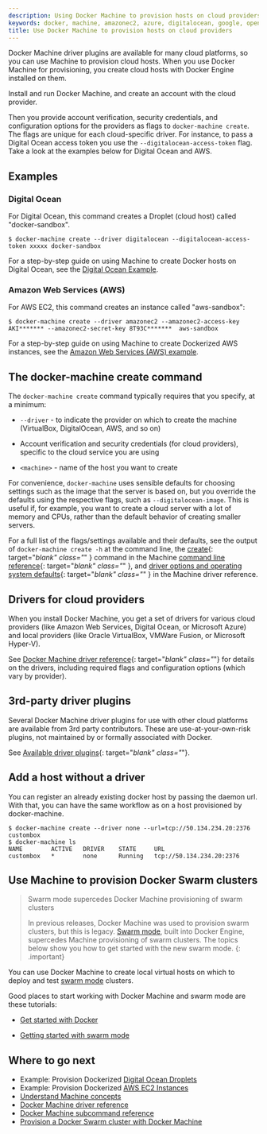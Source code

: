 ```yaml
---
description: Using Docker Machine to provision hosts on cloud providers
keywords: docker, machine, amazonec2, azure, digitalocean, google, openstack, rackspace, softlayer, virtualbox, vmwarefusion, vmwarevcloudair, vmwarevsphere, exoscale
title: Use Docker Machine to provision hosts on cloud providers
---
```


Docker Machine driver plugins are available for many cloud platforms, so you can
use Machine to provision cloud hosts. When you use Docker Machine for
provisioning, you create cloud hosts with Docker Engine installed on them.

Install and run Docker Machine, and create an account with the
cloud provider.

Then you provide account verification, security credentials, and configuration
options for the providers as flags to `docker-machine create`. The flags are
unique for each cloud-specific driver. For instance, to pass a Digital Ocean
access token you use the `--digitalocean-access-token` flag. Take a look at the
examples below for Digital Ocean and AWS.

## Examples

### Digital Ocean

For Digital Ocean, this command creates a Droplet (cloud host) called
"docker-sandbox".

```shell
$ docker-machine create --driver digitalocean --digitalocean-access-token xxxxx docker-sandbox
```

For a step-by-step guide on using Machine to create Docker hosts on Digital
Ocean, see the [Digital Ocean Example](examples/ocean.md).

### Amazon Web Services (AWS)

For AWS EC2, this command creates an instance called "aws-sandbox":

```shell
$ docker-machine create --driver amazonec2 --amazonec2-access-key AKI******* --amazonec2-secret-key 8T93C*******  aws-sandbox
```

For a step-by-step guide on using Machine to create Dockerized AWS instances,
see the [Amazon Web Services (AWS) example](examples/aws.md).

## The docker-machine create command

The `docker-machine create` command typically requires that you specify, at a
minimum:

* `--driver` - to indicate the provider on which to create the
machine (VirtualBox, DigitalOcean, AWS, and so on)

* Account verification and security credentials (for cloud providers),
specific to the cloud service you are using

* `<machine>` - name of the host you want to create

For convenience, `docker-machine` uses sensible defaults for choosing
settings such as the image that the server is based on, but you override the
defaults using the respective flags, such as `--digitalocean-image`. This is
useful if, for example, you want to create a cloud server with a lot of memory
and CPUs, rather than the default behavior of creating smaller servers.

For a full list of the flags/settings available and their defaults, see the
output of `docker-machine create -h` at the command line, the
[create](/machine/reference/create/){: target="_blank" class="_" } command in
the Machine [command line reference](/machine/reference/index.md){:
target="_blank" class="_" }, and [driver options and operating system
defaults](/machine/drivers/os-base/){: target="_blank" class="_" } in the
Machine driver reference.

## Drivers for cloud providers

When you install Docker Machine, you get a set of drivers for various cloud
providers (like Amazon Web Services, Digital Ocean, or Microsoft Azure) and
local providers (like Oracle VirtualBox, VMWare Fusion, or Microsoft Hyper-V).

See [Docker Machine driver reference](/machine/drivers/index.md){:
target="_blank" class="_"} for details on the drivers, including required flags
and configuration options (which vary by provider).

## 3rd-party driver plugins

Several Docker Machine driver plugins for use with other cloud platforms are
available from 3rd party contributors. These are use-at-your-own-risk plugins,
not maintained by or formally associated with Docker.

See [Available driver
plugins](https://github.com/docker/docker.github.io/blob/master/machine/AVAILABLE_DRIVER_PLUGINS.md){:
target="_blank" class="_"}.

## Add a host without a driver

You can register an already existing docker host by passing the daemon url. With that, you can have the same workflow as on a host provisioned by docker-machine.

    $ docker-machine create --driver none --url=tcp://50.134.234.20:2376 custombox
    $ docker-machine ls
    NAME        ACTIVE   DRIVER    STATE     URL
    custombox   *        none      Running   tcp://50.134.234.20:2376

## Use Machine to provision Docker Swarm clusters

> Swarm mode supercedes Docker Machine provisioning of swarm clusters
>
> In previous releases, Docker Machine was used to provision swarm
clusters, but this is legacy. [Swarm mode](/engine/swarm/index.md), built
into Docker Engine, supercedes Machine provisioning of swarm clusters. The
topics below show you how to get started with the new swarm mode.
{: .important}

You can use Docker Machine to create local virtual hosts on which to deploy
and test [swarm mode](/engine/swarm/index.md) clusters.

Good places to start working with Docker Machine and swarm mode are these
tutorials:

* [Get started with Docker](/get-started/index.md)

* [Getting started with swarm mode](/engine/swarm/swarm-tutorial/index.md)


## Where to go next
-   Example: Provision Dockerized [Digital Ocean Droplets](examples/ocean.md)
-   Example: Provision Dockerized [AWS EC2 Instances](examples/aws.md)
-   [Understand Machine concepts](concepts.md)
-   [Docker Machine driver reference](drivers/index.md)
-   [Docker Machine subcommand reference](reference/index.md)
-   [Provision a Docker Swarm cluster with Docker Machine](/swarm/provision-with-machine.md)
